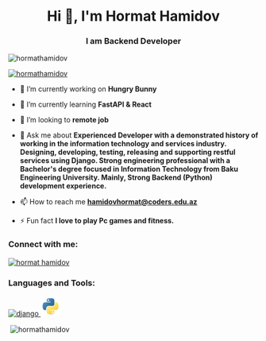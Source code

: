 <h1 align="center">Hi 👋, I'm Hormat Hamidov</h1>
<h3 align="center">I am Backend Developer</h3>

<p align="left"> <img src="https://komarev.com/ghpvc/?username=hormathamidov&label=Profile%20views&color=0e75b6&style=flat" alt="hormathamidov" /> </p>

<p align="left"> <a href="https://github.com/ryo-ma/github-profile-trophy"><img src="https://github-profile-trophy.vercel.app/?username=hormathamidov" alt="hormathamidov" /></a> </p>

- 🔭 I’m currently working on **Hungry Bunny**

- 🌱 I’m currently learning **FastAPI & React**

- 👯 I’m looking to **remote job**

- 💬 Ask me about **Experienced Developer with a demonstrated history of working in the information technology and services industry. Designing, developing, testing, releasing and supporting restful services using Django. Strong engineering professional with a Bachelor's degree focused in Information Technology from Baku Engineering University. Mainly, Strong Backend (Python) development experience.**

- 📫 How to reach me **hamidovhormat@coders.edu.az**

- ⚡ Fun fact **I love to play Pc games and fitness.**

<h3 align="left">Connect with me:</h3>
<p align="left">
<a href="https://linkedin.com/in/hormat hamidov" target="blank"><img align="center" src="https://raw.githubusercontent.com/rahuldkjain/github-profile-readme-generator/master/src/images/icons/Social/linked-in-alt.svg" alt="hormat hamidov" height="30" width="40" /></a>
</p>

<h3 align="left">Languages and Tools:</h3>
<p align="left"> <a href="https://www.djangoproject.com/" target="_blank" rel="noreferrer"> <img src="https://cdn.worldvectorlogo.com/logos/django.svg" alt="django" width="40" height="40"/> </a> <a href="https://www.python.org" target="_blank" rel="noreferrer"> <img src="https://raw.githubusercontent.com/devicons/devicon/master/icons/python/python-original.svg" alt="python" width="40" height="40"/> </a> </p>

<p>&nbsp;<img align="center" src="https://github-readme-stats.vercel.app/api?username=hormathamidov&show_icons=true&locale=en" alt="hormathamidov" /></p>

